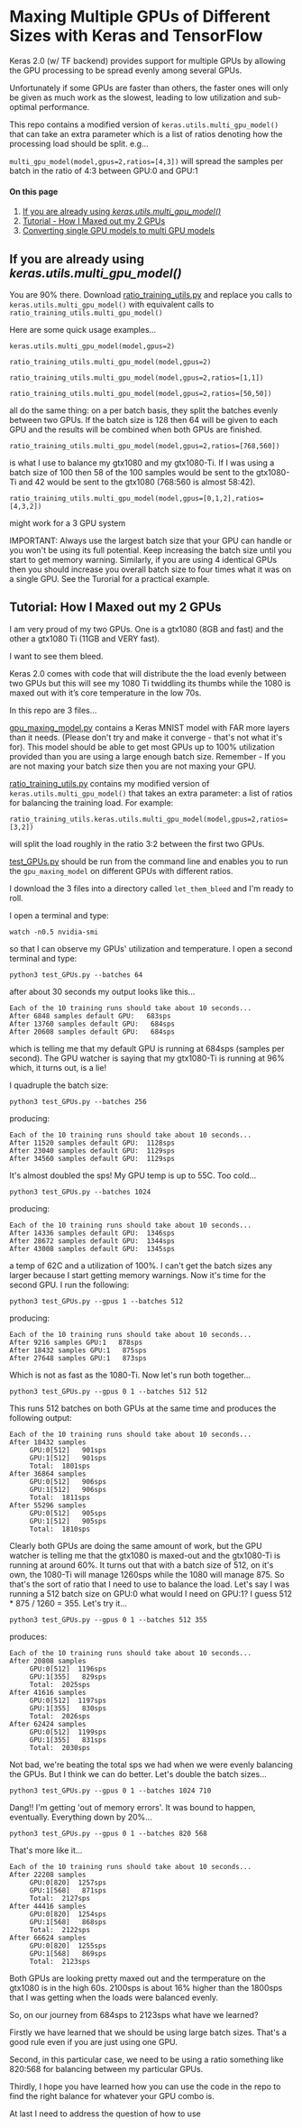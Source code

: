 # Maxing Multiple GPUs of Different Sizes with Keras and TensorFlow

Keras 2.0 (w/ TF backend) provides support for multiple GPUs by allowing the GPU processing to be spread evenly among several GPUs.

Unfortunately if some GPUs are faster than others, the faster ones will only be given as much work as the slowest, leading to low utilization and sub-optimal performance.

This repo contains a modified version of `keras.utils.multi_gpu_model()` that can take an extra parameter which is a list of ratios denoting how the processing load should be split. e.g...
 
`multi_gpu_model(model,gpus=2,ratios=[4,3])` will spread the samples per batch in the ratio of 4:3 between GPU:0 and GPU:1

#### On this page

1. [If you are already using *keras.utils.multi\_gpu\_model()*](#if-you-are-already-using-kerasutilsmulti_gpu_model)
2. [Tutorial - How I Maxed out my 2 GPUs](##tutorial-how-i-maxed-out-my-2-gpus)
3. [Converting single GPU models to multi GPU models]()


## If you are already using *keras.utils.multi\_gpu\_model()*
You are 90% there. Download [ratio\_training\_utils.py](https://github.com/jinkos/multi-gpus/blob/master/ratio_training_utils.py) and replace you calls to `keras.utils.multi_gpu_model()` with equivalent calls to `ratio_training_utils.multi_gpu_model()`

Here are some quick usage examples...

`keras.utils.multi_gpu_model(model,gpus=2)`

`ratio_training_utils.multi_gpu_model(model,gpus=2)`

`ratio_training_utils.multi_gpu_model(model,gpus=2,ratios=[1,1])`

`ratio_training_utils.multi_gpu_model(model,gpus=2,ratios=[50,50])`

all do the same thing: on a per batch basis, they split the batches evenly between two GPUs. If the batch size is 128 then 64 will be given to each GPU and the results will be combined when both GPUs are finished.

`ratio_training_utils.multi_gpu_model(model,gpus=2,ratios=[768,560])`

is what I use to balance my gtx1080 and my gtx1080-Ti. If I was using a batch size of 100 then 58 of the 100 samples would be sent to the gtx1080-Ti and 42 would be sent to the gtx1080 (768:560 is almost 58:42).

`ratio_training_utils.multi_gpu_model(model,gpus=[0,1,2],ratios=[4,3,2])`

might work for a 3 GPU system

IMPORTANT: Always use the largest batch size that your GPU can handle or you won't be using its full potential. Keep increasing the batch size until you start to get memory warning. Similarly, if you are using 4 identical GPUs then you should increase you overall batch size to four times what it was on a single GPU. See the Turorial for a practical example.

## Tutorial: How I Maxed out my 2 GPUs

I am very proud of my two GPUs. One is a gtx1080 (8GB and fast) and the other a gtx1080 Ti (11GB and VERY fast).

I want to see them bleed.

Keras 2.0 comes with code that will distribute the the load evenly between two GPUs but this will see my 1080 Ti twiddling its thumbs while the 1080 is maxed out with it’s core temperature in the low 70s.

In this repo are 3 files…

[gpu\_maxing\_model.py](https://github.com/jinkos/multi-gpus/blob/master/gpu_maxing_model.py) contains a Keras MNIST model with FAR more layers than it needs. (Please don't try and make it converge - that's not what it's for). This model should be able to get most GPUs up to 100% utilization provided than you are using a large enough batch size. Remember - If you are not maxing your batch size then you are not maxing your GPU.

[ratio\_training\_utils.py](https://github.com/jinkos/multi-gpus/blob/master/ratio_training_utils.py) contains my modified version of `keras.utils.multi_gpu_model()` that takes an extra parameter: a list of ratios for balancing the training load. For example:

`ratio_training_utils.keras.utils.multi_gpu_model(model,gpus=2,ratios=[3,2])` 

will split the load roughly in the ratio 3:2 between the first two GPUs.

[test\_GPUs.py](https://github.com/jinkos/multi-gpus/blob/master/test_GPUs.py) should be run from the command line and enables you to run the `gpu_maxing_model` on different GPUs with different ratios.

I download the 3 files into a directory called `let_them_bleed` and I'm ready to roll.

I open a terminal and type:

`watch -n0.5 nvidia-smi`

so that I can observe my GPUs' utilization and temperature. I open a second terminal and type:

`python3 test_GPUs.py --batches 64`

after about 30 seconds my output looks like this...

```
Each of the 10 training runs should take about 10 seconds...
After 6848 samples default GPU:   683sps
After 13760 samples default GPU:   684sps
After 20608 samples default GPU:   684sps
```

which is telling me that my default GPU is running at 684sps (samples per second). The GPU watcher is saying that my gtx1080-Ti is running at 96% which, it turns out, is a lie!

I quadruple the batch size:

`python3 test_GPUs.py --batches 256`

producing:

```
Each of the 10 training runs should take about 10 seconds...
After 11520 samples default GPU:  1128sps
After 23040 samples default GPU:  1129sps
After 34560 samples default GPU:  1129sps
```

It's almost doubled the sps! My GPU temp is up to 55C. Too cold...

`python3 test_GPUs.py --batches 1024`

producing:

```
Each of the 10 training runs should take about 10 seconds...
After 14336 samples default GPU:  1346sps
After 28672 samples default GPU:  1344sps
After 43008 samples default GPU:  1345sps
```

a temp of 62C and a utilization of 100%. I can't get the batch sizes any larger because I start getting memory warnings. Now it's time for the second GPU. I run the following:

`python3 test_GPUs.py --gpus 1 --batches 512`

producing:

```
Each of the 10 training runs should take about 10 seconds...
After 9216 samples GPU:1   878sps
After 18432 samples GPU:1   875sps
After 27648 samples GPU:1   873sps
```

Which is not as fast as the 1080-Ti. Now let's run both together...

`python3 test_GPUs.py --gpus 0 1 --batches 512 512`

This runs 512 batches on both GPUs at the same time and produces the following output:

```
Each of the 10 training runs should take about 10 seconds...
After 18432 samples
	 GPU:0[512]   901sps
	 GPU:1[512]   901sps
	 Total:  1801sps
After 36864 samples
	 GPU:0[512]   906sps
	 GPU:1[512]   906sps
	 Total:  1811sps
After 55296 samples
	 GPU:0[512]   905sps
	 GPU:1[512]   905sps
	 Total:  1810sps
```

Clearly both GPUs are doing the same amount of work, but the GPU watcher is telling me that the gtx1080 is maxed-out and the gtx1080-Ti is running at around 60%. It turns out that with a batch size of 512, on it's own, the 1080-Ti will manage 1260sps while the 1080 will manage 875. So that's the sort of ratio that I need to use to balance the load. Let's say I was running a 512 batch size on GPU:0 what would I need on GPU:1? I guess 512 * 875 / 1260 = 355. Let's try it...

`python3 test_GPUs.py --gpus 0 1 --batches 512 355`

produces:

```
Each of the 10 training runs should take about 10 seconds...
After 20808 samples
	 GPU:0[512]  1196sps
	 GPU:1[355]   829sps
	 Total:  2025sps
After 41616 samples
	 GPU:0[512]  1197sps
	 GPU:1[355]   830sps
	 Total:  2026sps
After 62424 samples
	 GPU:0[512]  1199sps
	 GPU:1[355]   831sps
	 Total:  2030sps
```
	 
Not bad, we're beating the total sps we had when we were evenly balancing the GPUs. But I think we can do better. Let's double the batch sizes...

`python3 test_GPUs.py --gpus 0 1 --batches 1024 710`

Dang!! I'm getting 'out of memory errors'. It was bound to happen, eventually. Everything down by 20%...

`python3 test_GPUs.py --gpus 0 1 --batches 820 568`

That's more like it...

```
Each of the 10 training runs should take about 10 seconds...
After 22208 samples
	 GPU:0[820]  1257sps
	 GPU:1[568]   871sps
	 Total:  2127sps
After 44416 samples
	 GPU:0[820]  1254sps
	 GPU:1[568]   868sps
	 Total:  2122sps
After 66624 samples
	 GPU:0[820]  1255sps
	 GPU:1[568]   869sps
	 Total:  2123sps
```
	 
Both GPUs are looking pretty maxed out and the termperature on the gtx1080 is in the high 60s. 2100sps is about 16% higher than the 1800sps that I was getting when the loads were balanced evenly.

So, on our journey from 684sps to 2123sps what have we learned?

Firstly we have learned that we should be using large batch sizes. That's a good rule even if you are just using one GPU.

Second, in this particular case, we need to be using a ratio something like 820:568 for balancing between my particular GPUs.

Thirdly, I hope you have learned how you can use the code in the repo to find the right balance for whatever your GPU combo is.

At last I need to address the question of how to use 
